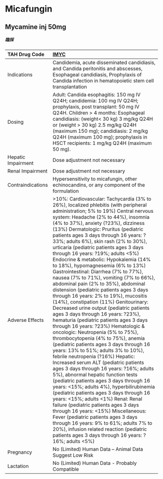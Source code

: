 # Micafungin

## Mycamine inj 50mg

##### 臨採

| TAH Drug Code      | [IMYC](https://www.tahsda.org.tw/drugs/hissearch.php?drug_code=IMYC)                                                                                                                                                                                                                                                                                                                                                                                                                                                                                                                                                                                                                                                                                                                                                                                                                                                                                                                                                                                                                                                                                                                                                                                                                                                                                                                                                                                                                                                                                                                                                                                                                |
|:-------------------|:------------------------------------------------------------------------------------------------------------------------------------------------------------------------------------------------------------------------------------------------------------------------------------------------------------------------------------------------------------------------------------------------------------------------------------------------------------------------------------------------------------------------------------------------------------------------------------------------------------------------------------------------------------------------------------------------------------------------------------------------------------------------------------------------------------------------------------------------------------------------------------------------------------------------------------------------------------------------------------------------------------------------------------------------------------------------------------------------------------------------------------------------------------------------------------------------------------------------------------------------------------------------------------------------------------------------------------------------------------------------------------------------------------------------------------------------------------------------------------------------------------------------------------------------------------------------------------------------------------------------------------------------------------------------------------|
| Indications        | Candidemia, acute disseminated candidiasis, and Candida peritonitis and abscesses, Esophageal candidiasis, Prophylaxis of Candida infection in hematopoietic stem cell transplantation                                                                                                                                                                                                                                                                                                                                                                                                                                                                                                                                                                                                                                                                                                                                                                                                                                                                                                                                                                                                                                                                                                                                                                                                                                                                                                                                                                                                                                                                                              |
| Dosing             | Adult: Candida esophagitis: 150 mg IV Q24H; candidemia: 100 mg IV Q24H; prophylaxis, post transplant: 50 mg IV Q24H. Children > 4 months: Esophageal candidiasis: (weight< 30 kg) 3 mg/kg Q24H or (weight > 30 kg) 2.5 mg/kg Q24H (maximum 150 mg); candidiasis: 2 mg/kg Q24H (maximum 100 mg); prophylaxis in HSCT recipients: 1 mg/kg Q24H (maximum 50 mg).                                                                                                                                                                                                                                                                                                                                                                                                                                                                                                                                                                                                                                                                                                                                                                                                                                                                                                                                                                                                                                                                                                                                                                                                                                                                                                                       |
| Hepatic Impairment | Dose adjustment not necessary                                                                                                                                                                                                                                                                                                                                                                                                                                                                                                                                                                                                                                                                                                                                                                                                                                                                                                                                                                                                                                                                                                                                                                                                                                                                                                                                                                                                                                                                                                                                                                                                                                                       |
| Renal Impairment   | Dose adjustment not necessary                                                                                                                                                                                                                                                                                                                                                                                                                                                                                                                                                                                                                                                                                                                                                                                                                                                                                                                                                                                                                                                                                                                                                                                                                                                                                                                                                                                                                                                                                                                                                                                                                                                       |
| Contraindications  | Hypersensitivity to micafungin, other echinocandins, or any component of the formulation                                                                                                                                                                                                                                                                                                                                                                                                                                                                                                                                                                                                                                                                                                                                                                                                                                                                                                                                                                                                                                                                                                                                                                                                                                                                                                                                                                                                                                                                                                                                                                                            |
| Adverse Effects    | >10%: Cardiovascular: Tachycardia (3% to 26%), localized phlebitis (with peripheral administration; 5% to 19%) Central nervous system: Headache (2% to 44%), insomnia (4% to 37%), anxiety (?23%), dizziness (13%) Dermatologic: Pruritus (pediatric patients ages 3 days through 16 years: ?33%; adults 6%), skin rash (2% to 30%), urticaria (pediatric patients ages 3 days through 16 years: ?19%; adults <5%) Endocrine & metabolic: Hypokalemia (14% to 18%), hypomagnesemia (6% to 13%) Gastrointestinal: Diarrhea (7% to 77%), nausea (7% to 71%), vomiting (7% to 66%), abdominal pain (2% to 35%), abdominal distension (pediatric patients ages 3 days through 16 years: 2% to 19%), mucositis (14%), constipation (11%) Genitourinary: Decreased urine output (pediatric patients ages 3 days through 16 years: ?23%), hematuria (pediatric patients ages 3 days through 16 years: ?23%) Hematologic & oncologic: Neutropenia (5% to 75%), thrombocytopenia (4% to 75%), anemia (pediatric patients ages 3 days through 16 years: 13% to 51%; adults 3% to 10%), febrile neutropenia (?16%) Hepatic: Increased serum ALT (pediatric patients ages 3 days through 16 years: ?16%; adults 5%), abnormal hepatic function tests (pediatric patients ages 3 days through 16 years: <15%; adults 4%), hyperbilirubinemia (pediatric patients ages 3 days through 16 years: <15%; adults <1%) Renal: Renal failure (pediatric patients ages 3 days through 16 years: <15%) Miscellaneous: Fever (pediatric patients ages 3 days through 16 years: 9% to 61%; adults 7% to 20%), infusion related reaction (pediatric patients ages 3 days through 16 years: ?16%; adults <5%) |
| Pregnancy          | No (Limited) Human Data – Animal Data Suggest Low Risk                                                                                                                                                                                                                                                                                                                                                                                                                                                                                                                                                                                                                                                                                                                                                                                                                                                                                                                                                                                                                                                                                                                                                                                                                                                                                                                                                                                                                                                                                                                                                                                                                              |
| Lactation          | No (Limited) Human Data - Probably Compatible                                                                                                                                                                                                                                                                                                                                                                                                                                                                                                                                                                                                                                                                                                                                                                                                                                                                                                                                                                                                                                                                                                                                                                                                                                                                                                                                                                                                                                                                                                                                                                                                                                       |

